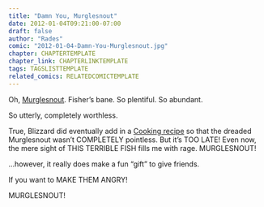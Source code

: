 ```yaml
---
title: "Damn You, Murglesnout"
date: 2012-01-04T09:21:00-07:00
draft: false
author: "Rades"
comic: "2012-01-04-Damn-You-Murglesnout.jpg"
chapter: CHAPTERTEMPLATE
chapter_link: CHAPTERLINKTEMPLATE
tags: TAGSLISTTEMPLATE
related_comics: RELATEDCOMICTEMPLATE
---
```


Oh, [Murglesnout](http://www.wowhead.com/item=53069). Fisher’s bane. So plentiful. So abundant. 


So utterly, completely worthless.


True, Blizzard did eventually add in a [Cooking recipe](http://www.wowhead.com/item=68687) so that the dreaded Murglesnout wasn’t COMPLETELY pointless. But it’s TOO LATE! Even now, the mere sight of THIS TERRIBLE FISH fills me with rage. MURGLESNOUT!


…however, it really does make a fun “gift” to give friends. 


If you want to MAKE THEM ANGRY!


MURGLESNOUT!

